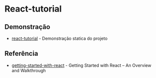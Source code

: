 # React-tutorial

## Demonstração

* [react-tutorial](https://nicolas1bruno.github.io/react-tutorial/) - Demonstração statica do projeto

## Referência

* [getting-started-with-react](https://www.taniarascia.com/getting-started-with-react/) - Getting Started with React – An Overview and Walkthrough